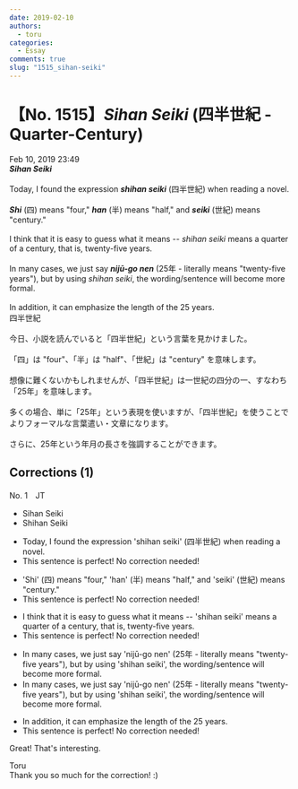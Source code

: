 ```yaml
---
date: 2019-02-10
authors:
  - toru
categories:
  - Essay
comments: true
slug: "1515_sihan-seiki"
---
```


# 【No. 1515】<strong><em>Sihan Seiki</em></strong> (四半世紀 - Quarter-Century)
<div class="date">Feb 10, 2019 23:49</div>
<div id="post"><div id="body_show_ori">
<strong><em>Sihan Seiki</em></strong><br/><br/>Today, I found the expression <strong><em>shihan seiki</em></strong> (四半世紀) when reading a novel.<br/><br/><strong><em>Shi</em></strong> (四) means "four," <strong><em>han</em></strong> (半) means "half," and <strong><em>seiki</em></strong> (世紀) means "century."<br/><br/>I think that it is easy to guess what it means -- <em>shihan seiki</em> means a quarter of a century, that is, twenty-five years.<br/><br/>In many cases, we just say <strong><em>nijū-go nen</em></strong> (25年 - literally means "twenty-five years"), but by using <em>shihan seiki</em>, the wording/sentence will become more formal.<br/><br/>In addition, it can emphasize the length of the 25 years.
</div></div>

<!-- more -->

<div id="post_ja"><div id="body_show_mo">
四半世紀<br/><br/>今日、小説を読んでいると「四半世紀」という言葉を見かけました。<br/><br/>「四」は "four"、「半」は "half"、「世紀」は "century" を意味します。<br/><br/>想像に難くないかもしれませんが、「四半世紀」は一世紀の四分の一、すなわち「25年」を意味します。<br/><br/>多くの場合、単に「25年」という表現を使いますが、「四半世紀」を使うことでよりフォーマルな言葉遣い・文章になります。<br/><br/>さらに、25年という年月の長さを強調することができます。
</div></div>

## Corrections (1)
<div id="block"><div class="first_name"> No. 1　<span class="just_name">JT</span></div><div id="block2">
<ul class="correction_field">
<li class="incorrect">Sihan Seiki</li>
<li class="corrected correct">
S<span class="f_blue">h</span>ihan Seiki
</li>
</ul>
<ul class="correction_field">
<li class="incorrect">Today, I found the expression 'shihan seiki' (四半世紀) when reading a novel.</li>
<li class="corrected perfect">This sentence is perfect! No correction needed!</li>
</ul>
<ul class="correction_field">
<li class="incorrect">'Shi' (四) means "four," 'han' (半) means "half," and 'seiki' (世紀) means "century."</li>
<li class="corrected perfect">This sentence is perfect! No correction needed!</li>
</ul>
<ul class="correction_field">
<li class="incorrect">I think that it is easy to guess what it means -- 'shihan seiki' means a quarter of a century, that is, twenty-five years.</li>
<li class="corrected perfect">This sentence is perfect! No correction needed!</li>
</ul>
<ul class="correction_field">
<li class="incorrect">In many cases, we just say 'nijū-go nen' (25年 - literally means "twenty-five years"), but by using 'shihan seiki', the wording/sentence will become more formal.</li>
<li class="corrected correct">
In many cases, we just say 'nijū-go nen' (25年 - literally means "twenty-five years"), but by using 'shihan seiki', the wording/sentence will be<span class="f_red">come</span> more formal.
</li>
</ul>
<ul class="correction_field">
<li class="incorrect">In addition, it can emphasize the length of the 25 years.</li>
<li class="corrected perfect">This sentence is perfect! No correction needed!</li>
</ul>
<p class="comment_small">
 Great! That's interesting.
</p>

</div><div class="name"><span class="just_name">Toru</span><br>
Thank you so much for the correction! :)
</div>
</div>
